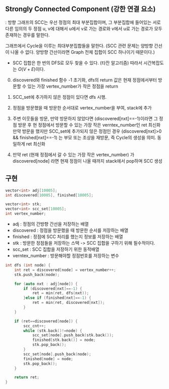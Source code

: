 ## Strongly Connected Component (강한 연결 요소)
: 방향 그래프의 SCC는 우선 정점의 최대 부분집합이며, 그 부분집합에 들어있는 서로 다른 임의의 두 정점 u, v에 대해서 u에서 v로 가는 경로와 v에서 u로 가는 경로가 모두 존재하는 경우를 말한다.

  그래프에서 Cycle을 이루는 최대부분집합들을 말한다. (SCC 관련 문제는 양방향 간선이 나올 수 없다. 양방향 간선이라면 Graph 전체 집합이 SCC 하나이기 때문이다.)

- SCC 집합은 한 번의 DFS로 모두 찾을 수 있다. (타잔 알고리즘) 따라서 시간복잡도는 ${O(V+E)}$이다.

0. discovered와 finished 함수 -1 초기화, dfs의 return 값은 현재 정점에서부터 방문할 수 있는 가장 vertex_number가 작은 정점을 return
  
1. SCC_set에 추가하지 않은 정점이 있다면 dfs 시행.
   
2. 정점을 방문했을 때 방문한 순서대로 vertex_number을 부여, stack에 추가
   
3. 주변 이웃들을 방문, 만약 방문하지 않았다면 (discovered[nxt]==-1)이라면 그 정점 방문 후 현 정점에서 방문할 수 있는 가장 작은 verntex_number인 ret 최신화
   만약 방문을 했지만 SCC_set에 추가되지 않은 정점인 경우 (discovered[nxt]>0 && finished[nxt]==-1) 는 부모 또는 조상을 재방문, 즉 Cycle의 생성을 의미. 동일하게 ret 최신화
   
4. 만약 ret (현재 정점에서 갈 수 있는 가장 작은 vertex_number) 가 discovered[node] 라면 현재 정점이 나올 때까지 stack에서 pop하며 SCC 생성

## 구현
```c++
vector<int> adj[10005];
int discovered[10005], finished[10005];

vector<int> stk;
vector<int> scc_set[10005];
int vertex_number;
```
- adj : 정점의 간방향 간선을 저장하는 배열
- discovered : 정점을 방문했을 때 방문한 순서를 저장하는 배열
- finished : 정점에 SCC 처리를 했는지 정보를 저장하는 배열
- stk : 방문한 정점들을 저장하는 스택 -> SCC 집합을 구하기 위해 필수적이다.
- scc_set : SCC 집합을 저장하기 위한 동적배열
- verntex_number : 방문해야할 정점번호를 저장하는 변수

```c++
int dfs (int node) {
    int ret = discovered[node] = vertex_number++;
    stk.push_back(node);

    for (auto nxt : adj[node]) {
        if (discovered[nxt]==-1) {
            ret = min(ret, dfs(nxt));
        }else if (finished[nxt]==-1) {
            ret = min(ret, discovered[nxt]);
        }
    }

    if (ret==discovered[node]) {
        scc_cnt++;
        while (stk.back()!=node) {
            scc_set[node].push_back(stk.back());
            finished[stk.back()] = node;
            stk.pop_back();
        }
        scc_set[node].push_back(node);
        finished[node] = node;
        stk.pop_back();
    }

    return ret;
}
```
